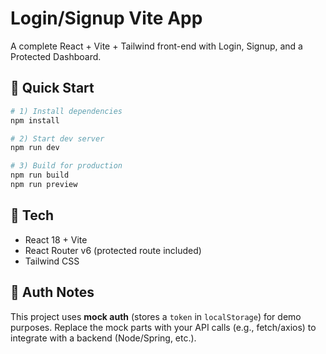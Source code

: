 # Login/Signup Vite App

A complete React + Vite + Tailwind front-end with Login, Signup, and a Protected Dashboard.

## 🚀 Quick Start

```bash
# 1) Install dependencies
npm install

# 2) Start dev server
npm run dev

# 3) Build for production
npm run build
npm run preview
```

## 🧩 Tech

- React 18 + Vite
- React Router v6 (protected route included)
- Tailwind CSS

## 🔐 Auth Notes

This project uses **mock auth** (stores a `token` in `localStorage`) for demo purposes.
Replace the mock parts with your API calls (e.g., fetch/axios) to integrate with a backend (Node/Spring, etc.).
